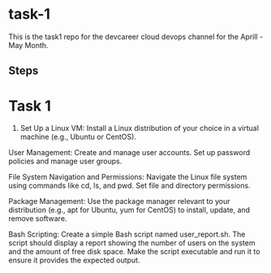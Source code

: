 # task-1
This is the task1 repo for the devcareer cloud devops channel  for the Aprill - May Month.

## Steps
# Task 1
1. Set Up a Linux VM:
Install a Linux distribution of your choice in a virtual machine (e.g., Ubuntu or CentOS).


User Management:
Create and manage user accounts.
Set up password policies and manage user groups.


File System Navigation and Permissions:
Navigate the Linux file system using commands like cd, ls, and pwd.
Set file and directory permissions.


Package Management:
Use the package manager relevant to your distribution (e.g., apt for Ubuntu, yum for CentOS) to install, update, and remove software.


Bash Scripting:
Create a simple Bash script named user_report.sh.
The script should display a report showing the number of users on the system and the amount of free disk space.
Make the script executable and run it to ensure it provides the expected output.


